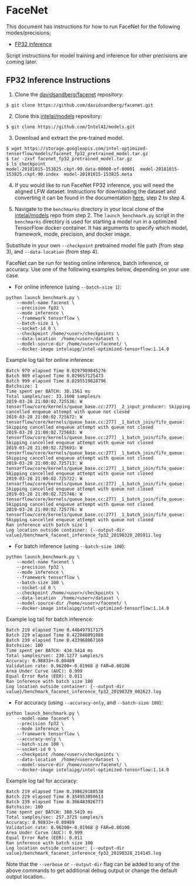 # FaceNet

This document has instructions for how to run FaceNet for the
following modes/precisions:
* [FP32 inference](#fp32-inference-instructions)

Script instructions for model training and inference for other precisions are coming later.

## FP32 Inference Instructions

1. Clone the [davidsandberg/facenet](https://github.com/davidsandberg/facenet) repository:

```
$ git clone https://github.com/davidsandberg/facenet.git
```

2. Clone this [intelai/models](https://github.com/IntelAI/models)
repository:

```
$ git clone https://github.com/IntelAI/models.git
```

3. Download and extract the pre-trained model.
```
$ wget https://storage.googleapis.com/intel-optimized-tensorflow/models/facenet_fp32_pretrained_model.tar.gz
$ tar -zxvf facenet_fp32_pretrained_model.tar.gz
$ ls checkpoint
model-20181015-153825.ckpt-90.data-00000-of-00001  model-20181015-153825.ckpt-90.index  model-20181015-153825.meta
```

4. If you would like to run FaceNet FP32 inference, you will need the aligned LFW dataset.
Instructions for downloading the dataset and converting it can be found in the documentation
[here](https://github.com/davidsandberg/facenet/wiki/Validate-on-lfw), step 2 to step 4.

5. Navigate to the `benchmarks` directory in your local clone of
the [intelai/models](https://github.com/IntelAI/models) repo from step 2.
The `launch_benchmark.py` script in the `benchmarks` directory is
used for starting a model run in a optimized TensorFlow docker
container. It has arguments to specify which model, framework, mode,
precision, and docker image.

Substitute in your own `--checkpoint` pretrained model file path (from step 3),
and `--data-location` (from step 4).

FaceNet can be run for testing online inference, batch inference, or accuracy. 
Use one of the following examples below, depending on your use case.

* For online inference (using `--batch-size 1`):

```
python launch_benchmark.py \
    --model-name facenet \
    --precision fp32 \
    --mode inference \
    --framework tensorflow \
    --batch-size 1 \
    --socket-id 0 \
    --checkpoint /home/<user>/checkpoints \
    --data-location  /home/<user>/dataset \
    --model-source-dir /home/<user>/facenet/ \
    --docker-image intelaipg/intel-optimized-tensorflow:1.14.0
```
Example log tail for online inference:
```
Batch 979 elapsed Time 0.0297989845276
Batch 989 elapsed Time 0.029657125473
Batch 999 elapsed Time 0.0295519828796
Batchsize: 1
Time spent per BATCH: 30.1561 ms
Total samples/sec: 33.1608 samples/s
2019-03-28 21:00:02.725536: W tensorflow/core/kernels/queue_base.cc:277] _2_input_producer: Skipping cancelled enqueue attempt with queue not closed
2019-03-28 21:00:02.725672: W tensorflow/core/kernels/queue_base.cc:277] _1_batch_join/fifo_queue: Skipping cancelled enqueue attempt with queue not closed
2019-03-28 21:00:02.725683: W tensorflow/core/kernels/queue_base.cc:277] _1_batch_join/fifo_queue: Skipping cancelled enqueue attempt with queue not closed
2019-03-28 21:00:02.725693: W tensorflow/core/kernels/queue_base.cc:277] _1_batch_join/fifo_queue: Skipping cancelled enqueue attempt with queue not closed
2019-03-28 21:00:02.725713: W tensorflow/core/kernels/queue_base.cc:277] _1_batch_join/fifo_queue: Skipping cancelled enqueue attempt with queue not closed
2019-03-28 21:00:02.725722: W tensorflow/core/kernels/queue_base.cc:277] _1_batch_join/fifo_queue: Skipping cancelled enqueue attempt with queue not closed
2019-03-28 21:00:02.725746: W tensorflow/core/kernels/queue_base.cc:277] _1_batch_join/fifo_queue: Skipping cancelled enqueue attempt with queue not closed
2019-03-28 21:00:02.725776: W tensorflow/core/kernels/queue_base.cc:277] _1_batch_join/fifo_queue: Skipping cancelled enqueue attempt with queue not closed
Ran inference with batch size 1
Log location outside container: {--output-dir value}/benchmark_facenet_inference_fp32_20190328_205911.log
```

* For batch inference (using `--batch-size 100`):

```
python launch_benchmark.py \
    --model-name facenet \
    --precision fp32 \
    --mode inference \
    --framework tensorflow \
    --batch-size 100 \
    --socket-id 0 \
    --checkpoint /home/<user>/checkpoints \
    --data-location  /home/<user>/dataset \
    --model-source-dir /home/<user>/facenet/ \
    --docker-image intelaipg/intel-optimized-tensorflow:1.14.0
```
Example log tail for batch inference:
```
Batch 219 elapsed Time 0.446497917175
Batch 229 elapsed Time 0.422048091888
Batch 239 elapsed Time 0.433968067169
Batchsize: 100
Time spent per BATCH: 434.5414 ms
Total samples/sec: 230.1277 samples/s
Accuracy: 0.98833+-0.00489
Validation rate: 0.96200+-0.01968 @ FAR=0.00100
Area Under Curve (AUC): 0.999
Equal Error Rate (EER): 0.011
Ran inference with batch size 100
Log location outside container: {--output-dir value}/benchmark_facenet_inference_fp32_20190329_002623.log
```

* For accuracy (using `--accuracy-only`, and `--batch-size 100`):

```
python launch_benchmark.py \
    --model-name facenet \
    --precision fp32 \
    --mode inference \
    --framework tensorflow \
    --accuracy-only \
    --batch-size 100 \
    --socket-id 0 \
    --checkpoint /home/<user>/checkpoints \
    --data-location  /home/<user>/dataset \
    --model-source-dir /home/<user>/facenet/ \
    --docker-image intelaipg/intel-optimized-tensorflow:1.14.0
```
Example log tail for accuracy:
```
Batch 219 elapsed Time 0.398629188538
Batch 229 elapsed Time 0.354953050613
Batch 239 elapsed Time 0.366483926773
Batchsize: 100
Time spent per BATCH: 388.5419 ms
Total samples/sec: 257.3725 samples/s
Accuracy: 0.98833+-0.00489
Validation rate: 0.96200+-0.01968 @ FAR=0.00100
Area Under Curve (AUC): 0.999
Equal Error Rate (EER): 0.011
Ran inference with batch size 100
Log location outside container: {--output-dir value}/benchmark_facenet_inference_fp32_20190328_214145.log
```

Note that the `--verbose` or `--output-dir` flag can be added to any of the above commands
to get additional debug output or change the default output location..